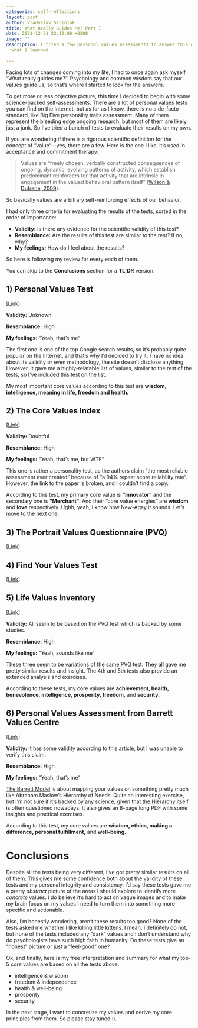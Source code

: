 ```yaml
---
categories: self-reflections
layout: post
author: Vladyslav Siriniok
title: What Really Guides Me? Part I
date: 2021-12-31 22:12:00 +0200
image: ''
description: I tried a few personal values assessments to answer this question, here's
  what I learned

---
```

Facing lots of changes coming into my life, I had to once again ask myself “What really guides me?“. Psychology and common wisdom say that our values guide us, so that’s where I started to look for the answers. 

To get more or less objective picture, this time I decided to begin with some science-backed self-assessments. There are a lot of personal values tests you can find on the Internet, but as far as I know, there is no a de-facto standard, like Big Five personality traits assessment. Many of them represent the bleeding edge ongoing research, but most of them are likely just a junk. So I’ve tried a bunch of tests to evaluate their results on my own.

If you are wondering if there is a rigorous scientific definition for the concept of “value“—yes, there are a few. Here is the one I like, it’s used in acceptance and commitment therapy:

> Values are “freely chosen, verbally constructed consequences of ongoing, dynamic, evolving patterns of activity, which establish predominant reinforcers for that activity that are intrinsic in engagement in the valued behavioral pattern itself” ([Wilson & Dufrene, 2009](https://www.ncbi.nlm.nih.gov/pmc/articles/PMC2686995/#bhan-32-01-06-Wilson1)).

So basically values are arbitrary self-reinforcing effects of our behavior. 

I had only three criteria for evaluating the results of the tests, sorted in the order of importance:

* **Validity:** Is there any evidence for the scientific validity of this test?
* **Resemblance:** Are the results of this test are similar to the rest? If no, why?
* **My feelings:** How do I feel about the results?

So here is following my review for every each of them.

You can skip to the **Conclusions** section for a **TL;DR** version.

## 1)  Personal Values Test

\[[Link](https://personalvalu.es/personal-values-test)\]

**Validity:** Unknown

**Resemblance:** High

**My feelings:** “Yeah, that’s me“

The first one is one of the top Google search results, so it’s probably quite popular on the Internet, and that’s why I’d decided to try it. I have no idea about its validity or even methodology, the site doesn't disclose anything. However, it gave me a highly-relatable list of values, similar to the rest of the tests, so I've included this test on the list.

My most important core values according to this test are **wisdom, intelligence, meaning in life, freedom and health.**

## 2) The Core Values Index

\[[Link](https://consciousendeavors.org/core-values-index)\]

**Validity:** Doubtful

**Resemblance:** High

**My feelings:** “Yeah, that’s me, but WTF“

This one is rather a personality test, as the authors claim “the most reliable assessment ever created“ because of “a 94% repeat score reliability rate“. However, the link to the paper is broken, and I couldn’t find a copy.

According to this test, my primary core value is **“Innovator“** and the secondary one is **“Merchant“**. And their “core value energies” are **wisdom** and **love** respectively. Ughh, yeah, I know how New-Agey it sounds. Let’s move to the next one.

## 3) The Portrait Values Questionnaire (PVQ)

\[[Link](https://www.idrlabs.com/human-values/test.php)\]

## 4) Find Your Values Test

\[[Link](http://findyourvalues.com/personality-test/)\]

## 5) Life Values Inventory

\[[Link](https://www.lifevaluesinventory.org/index.html)\]

**Validity:** All seem to be based on the PVQ test which is backed by some studies.

**Resemblance:** High

**My feelings:** “Yeah, sounds like me“

These three seem to be variations of the same PVQ test. They all gave me pretty similar results and insight. The 4th and 5th tests also provide an extended analysis and exercises.

According to these tests, my core values are **achievement, health, benevolence, intelligence, prosperity, freedom,** and **security.**

## 6) Personal Values Assessment from Barrett Values Centre

\[[Link](https://www.valuescentre.com/tools-assessments/pva/)\]

**Validity:** It has some validity according to this [article](https://positivepsychology.com/values-questionnaire/), but I was unable to verify this claim.

**Resemblance:** High

**My feelings:** “Yeah, that’s me“

[The Barrett Model](https://www.valuescentre.com/barrett-model/) is about mapping your values on something pretty much like Abraham Maslow’s Hierarchy of Needs. Quite an interesting exercise, but I’m not sure if it’s backed by any science, given that the Hierarchy itself is often questioned nowadays. It also gives an 8-page long PDF with some insights and practical exercises.

According to this test, my core values are **wisdom, ethics, making a difference, personal fulfillment,** and **well-being.**

# **Conclusions**

Despite all the tests being very different, I’ve got pretty similar results on all of them. This gives me some confidence both about the validity of these tests and my personal integrity and consistency. I’d say these tests gave me a pretty _abstract_ picture of the areas I should explore to identify more _concrete_ values. I do believe it’s hard to act on vague images and to make my brain focus on my values I need to turn them into something more specific and actionable.

Also, I’m honestly wondering, aren’t these results too good? None of the tests asked me whether I like killing little kittens. I mean, I definitely do not, but none of the tests included any “dark“ values and I don’t understand why do psychologists have such high faith in humanity. Do these tests give an “honest” picture or just a “feel-good” one?

Ok, and finally, here is my free interpretation and summary for what my top-5 core values are based on all the tests above:

* intelligence & wisdom
* freedom & independence
* health & well-being
* prosperity
* security

In the next stage, I want to concretize my values and derive my core principles from them. So please stay tuned :).